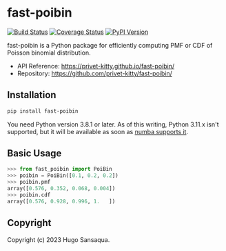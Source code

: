 # fast-poibin

[![Build Status](https://github.com/privet-kitty/fast-poibin/workflows/CI/badge.svg)](https://github.com/privet-kitty/fast-poibin/actions)
[![Coverage Status](https://coveralls.io/repos/github/privet-kitty/fast-poibin/badge.svg?branch=main)](https://coveralls.io/github/privet-kitty/fast-poibin?branch=main)
[![PyPI Version](https://img.shields.io/pypi/v/fast-poibin)](https://pypi.org/project/fast-poibin/)


fast-poibin is a Python package for efficiently computing PMF or CDF of Poisson binomial distribution.


- API Reference: https://privet-kitty.github.io/fast-poibin/
- Repository: https://github.com/privet-kitty/fast-poibin/


## Installation



```bash
pip install fast-poibin
```


You need Python version 3.8.1 or later. As of this writing, Python 3.11.x isn't supported, but it will be available as soon as [numba supports it](https://github.com/numba/numba/issues/8304).

## Basic Usage


```python
>>> from fast_poibin import PoiBin
>>> poibin = PoiBin([0.1, 0.2, 0.2])
>>> poibin.pmf
array([0.576, 0.352, 0.068, 0.004])
>>> poibin.cdf
array([0.576, 0.928, 0.996, 1.   ])
```




## Copyright

Copyright (c) 2023 Hugo Sansaqua.
